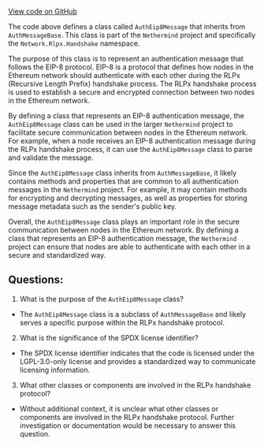[View code on GitHub](https://github.com/NethermindEth/nethermind/src/Nethermind/Nethermind.Network/Rlpx/Handshake/AuthEip8Message.cs)

The code above defines a class called `AuthEip8Message` that inherits from `AuthMessageBase`. This class is part of the `Nethermind` project and specifically the `Network.Rlpx.Handshake` namespace. 

The purpose of this class is to represent an authentication message that follows the EIP-8 protocol. EIP-8 is a protocol that defines how nodes in the Ethereum network should authenticate with each other during the RLPx (Recursive Length Prefix) handshake process. The RLPx handshake process is used to establish a secure and encrypted connection between two nodes in the Ethereum network. 

By defining a class that represents an EIP-8 authentication message, the `AuthEip8Message` class can be used in the larger `Nethermind` project to facilitate secure communication between nodes in the Ethereum network. For example, when a node receives an EIP-8 authentication message during the RLPx handshake process, it can use the `AuthEip8Message` class to parse and validate the message. 

Since the `AuthEip8Message` class inherits from `AuthMessageBase`, it likely contains methods and properties that are common to all authentication messages in the `Nethermind` project. For example, it may contain methods for encrypting and decrypting messages, as well as properties for storing message metadata such as the sender's public key. 

Overall, the `AuthEip8Message` class plays an important role in the secure communication between nodes in the Ethereum network. By defining a class that represents an EIP-8 authentication message, the `Nethermind` project can ensure that nodes are able to authenticate with each other in a secure and standardized way.
## Questions: 
 1. What is the purpose of the `AuthEip8Message` class?
- The `AuthEip8Message` class is a subclass of `AuthMessageBase` and likely serves a specific purpose within the RLPx handshake protocol.

2. What is the significance of the SPDX license identifier?
- The SPDX license identifier indicates that the code is licensed under the LGPL-3.0-only license and provides a standardized way to communicate licensing information.

3. What other classes or components are involved in the RLPx handshake protocol?
- Without additional context, it is unclear what other classes or components are involved in the RLPx handshake protocol. Further investigation or documentation would be necessary to answer this question.